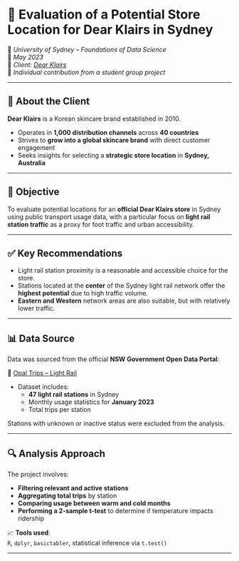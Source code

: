 # 🏪 Evaluation of a Potential Store Location for Dear Klairs in Sydney

📍 *University of Sydney – Foundations of Data Science*  
📅 *May 2023*  
🎯 *Client: [Dear Klairs](https://www.klairscosmetics.com)*  
👥 *Individual contribution from a student group project*

---

## 🧴 About the Client

**Dear Klairs** is a Korean skincare brand established in 2010.  
- Operates in **1,000 distribution channels** across **40 countries**  
- Strives to **grow into a global skincare brand** with direct customer engagement  
- Seeks insights for selecting a **strategic store location** in **Sydney, Australia**

---

## 📌 Objective

To evaluate potential locations for an **official Dear Klairs store** in Sydney using public transport usage data, with a particular focus on **light rail station traffic** as a proxy for foot traffic and urban accessibility.

---

## ✅ Key Recommendations

- Light rail station proximity is a reasonable and accessible choice for the store.
- Stations located at the **center** of the Sydney light rail network offer the **highest potential** due to high traffic volume.
- **Eastern and Western** network areas are also suitable, but with relatively lower traffic.

---

## 📊 Data Source

Data was sourced from the official **NSW Government Open Data Portal**:

🔗 [Opal Trips – Light Rail](https://opendata.transport.nsw.gov.au/dataset/opal-trips-light-rail)

- Dataset includes:
  - **47 light rail stations** in Sydney
  - Monthly usage statistics for **January 2023**
  - Total trips per station

Stations with unknown or inactive status were excluded from the analysis.

---

## 🔍 Analysis Approach

The project involves:

- **Filtering relevant and active stations**
- **Aggregating total trips** by station
- **Comparing usage between warm and cold months**
- **Performing a 2-sample t-test** to determine if temperature impacts ridership

📈 **Tools used**:  
`R`, `dplyr`, `basictabler`, statistical inference via `t.test()`

---